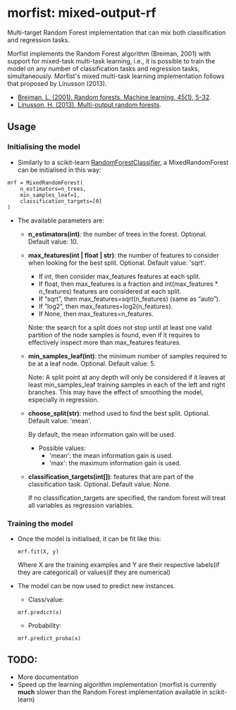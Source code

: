 # morfist: mixed-output-rf
Multi-target Random Forest implementation that can mix both classification and regression tasks.

Morfist implements the Random Forest algorithm (Breiman, 2001)
with support for mixed-task multi-task learning, i.e., it is possible to train the model on any number
of classification tasks and regression tasks, simultaneously. Morfist's mixed multi-task learning implementation follows that proposed by Linusson (2013). 

* [Breiman, L. (2001). Random forests. Machine learning, 45(1), 5-32](https://link.springer.com/article/10.1023%2FA%3A1010933404324).
* [Linusson, H. (2013). Multi-output random forests](https://pdfs.semanticscholar.org/4219/f87ed41c558d43cf78f63976cf87bcd7ebb0.pdf).

## Usage

### Initialising the model

- Similarly to a scikit-learn [RandomForestClassifier](https://scikit-learn.org/stable/modules/generated/sklearn.ensemble.RandomForestClassifier.html), a MixedRandomForest can be initialised in this way:
```
mrf = MixedRandomForest(
    n_estimators=n_trees,
    min_samples_leaf=1,
    classification_targets=[0]
)
```
- The available parameters are:
    - **n_estimators(int)**: the number of trees in the forest. Optional. Default value: 10.
    
    - **max_features(int | float | str)**: the number of features to consider when looking for the best split. Optional. Default value: 'sqrt'.
        - If int, then consider max_features features at each split.
        - If float, then max_features is a fraction and int(max_features * n_features) features are considered at each split.
        - If “sqrt”, then max_features=sqrt(n_features) (same as “auto”).
        - If “log2”, then max_features=log2(n_features).
        - If None, then max_features=n_features.
    
        Note: the search for a split does not stop until at least one valid partition of the node samples is found, even if it requires to effectively inspect more than max_features features.
    
    - **min_samples_leaf(int)**: the minimum number of samples required to be at a leaf node. Optional. Default value: 5.
    
        Note: A split point at any depth will only be considered if it leaves at least min_samples_leaf training samples in each of the left and right branches. This may have the effect of smoothing the model, especially in regression.
        
    - **choose_split(str)**: method used to find the best split. Optional. Default value: 'mean'.
    
        By default, the mean information gain will be used.
        
        - Possible values:
            - 'mean': the mean information gain is used.
            - 'max': the maximum information gain is used.
        
    - **classification_targets(int[])**: features that are part of the classification task. Optional. Default value: None.
    
        If no classification_targets are specified, the random forest will treat all variables as regression variables.

### Training the model

- Once the model is initialised, it can be fit like this:
    ```
    mrf.fit(X, y)
    ```
    Where X are the training examples and Y are their respective labels(if they are categorical) or values(if they are numerical)

- The model can be now used to predict new instances.
    - Class/value:
    ```
    mrf.predict(x)
    ```
    - Probability:
    ```
    mrf.predict_proba(x)
    ```
  
## TODO:
* More documentation
* Speed up the learning algorithm implementation (morfist is currently **much** slower than the Random Forest implementation available in scikit-learn) 
